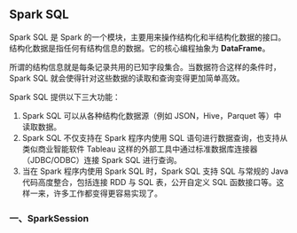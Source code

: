 ## Spark SQL

Spark SQL 是 Spark 的一个模块，主要用来操作结构化和半结构化数据的接口。结构化数据是指任何有结构信息的数据。它的核心编程抽象为 **DataFrame**。

所谓的结构信息就是每条记录共用的已知字段集合。当数据符合这样的条件时，Spark SQL 就会使得针对这些数据的读取和查询变得更加简单高效。

Spark SQL 提供以下三大功能：

1. Spark SQL 可以从各种结构化数据源（例如 JSON，Hive，Parquet 等）中读取数据。
2. Spark SQL 不仅支持在 Spark 程序内使用 SQL 语句进行数据查询，也支持从类似商业智能软件 Tableau 这样的外部工具中通过标准数据库连接器（JDBC/ODBC）连接 Spark SQL 进行查询。
3. 当在 Spark 程序内使用 Spark SQL 时，Spark SQL 支持 SQL 与常规的 Java 代码高度整合，包括连接 RDD 与 SQL 表，公开自定义 SQL 函数接口等。这样一来，许多工作都变得更容易实现了。

### 一、SparkSession